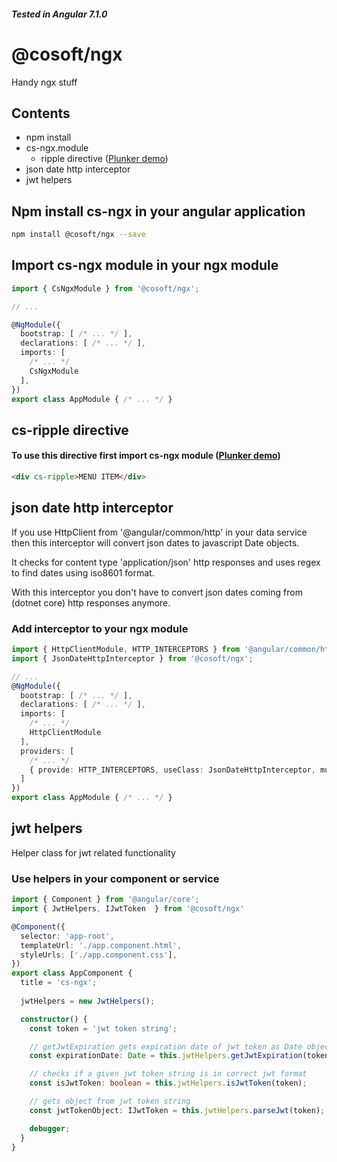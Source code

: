 ##### Tested in Angular 7.1.0

# @cosoft/ngx

Handy ngx stuff

## Contents

* npm install
* cs-ngx.module
  * ripple directive ([Plunker demo](https://embed.plnkr.co/XYwmPbCN6kUhGIhUczRg/ "Plunker demo of directive"))
* json date http interceptor
* jwt helpers

## Npm install cs-ngx in your angular application
```bash
npm install @cosoft/ngx --save
```

## Import cs-ngx module in your ngx module
```typescript
import { CsNgxModule } from '@cosoft/ngx';

// ...

@NgModule({
  bootstrap: [ /* ... */ ],
  declarations: [ /* ... */ ],
  imports: [
    /* ... */
    CsNgxModule
  ],
})
export class AppModule { /* ... */ }
```

## cs-ripple directive 
#### To use this directive first import cs-ngx module ([Plunker demo](https://embed.plnkr.co/XYwmPbCN6kUhGIhUczRg/ "Plunker demo of directive"))

```html
<div cs-ripple>MENU ITEM</div>
```

## json date http interceptor
If you use HttpClient from '@angular/common/http' in your data service then this interceptor will convert json dates to javascript Date objects. 

It checks for content type 'application/json' http responses and uses regex to find dates using iso8601 format.

With this interceptor you don't have to convert json dates coming from (dotnet core) http responses anymore.

### Add interceptor to your ngx module
```typescript
import { HttpClientModule, HTTP_INTERCEPTORS } from '@angular/common/http';
import { JsonDateHttpInterceptor } from '@cosoft/ngx';

// ...
@NgModule({
  bootstrap: [ /* ... */ ],
  declarations: [ /* ... */ ],
  imports: [
    /* ... */
    HttpClientModule
  ],
  providers: [
    /* ... */
    { provide: HTTP_INTERCEPTORS, useClass: JsonDateHttpInterceptor, multi: true }
  ]
})
export class AppModule { /* ... */ }
```

## jwt helpers
Helper class for jwt related functionality

### Use helpers in your component or service
```typescript
import { Component } from '@angular/core';
import { JwtHelpers, IJwtToken  } from '@cosoft/ngx'

@Component({
  selector: 'app-root',
  templateUrl: './app.component.html',
  styleUrls: ['./app.component.css'],
})
export class AppComponent {
  title = 'cs-ngx';
  
  jwtHelpers = new JwtHelpers();

  constructor() {
    const token = 'jwt token string';

    // getJwtExpiration gets expiration date of jwt token as Date object
    const expirationDate: Date = this.jwtHelpers.getJwtExpiration(token);

    // checks if a given jwt token string is in correct jwt format
    const isJwtToken: boolean = this.jwtHelpers.isJwtToken(token);

    // gets object from jwt token string
    const jwtTokenObject: IJwtToken = this.jwtHelpers.parseJwt(token);

    debugger;
  }
}
```